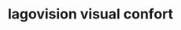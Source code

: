 ---
title: "lagovision visual confort"
url: /pereira-risaralda/lagovision-visual-confort/
shop: óptico
---